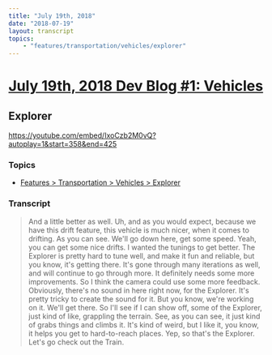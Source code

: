 ```yaml
---
title: "July 19th, 2018"
date: "2018-07-19"
layout: transcript
topics: 
    - "features/transportation/vehicles/explorer"
---
```

# [July 19th, 2018 Dev Blog #1: Vehicles](../2018-07-19.md)
## Explorer
https://youtube.com/embed/IxoCzb2M0vQ?autoplay=1&start=358&end=425
### Topics
* [Features > Transportation > Vehicles > Explorer](../topics/features/transportation/vehicles/explorer.md)

### Transcript

> And a little better as well.
> Uh, and as you would expect, because we have this drift feature,
> this vehicle is much nicer, when it comes to drifting.
> As you can see.
> We'll go down here, get some speed.
> Yeah, you can get some nice drifts.
> I wanted the tunings to get better.
> The Explorer is pretty hard to tune well,
> and make it fun and reliable, but you know, it's getting there.
> It's gone through many iterations as well, and will continue to go through more.
> It definitely needs some more improvements.
> So I think the camera could use some more feedback. Obviously, there's no sound in here right now, for the Explorer.
> It's pretty tricky to create the sound for it. But you know, we're working on it. We'll get there.
> So I'll see if I can show off, some of the Explorer, just kind of like, grappling the terrain.
> See, as you can see, it just kind of grabs things and climbs it.
> It's kind of weird, but I like it, you know,
> it helps you get to hard-to-reach places.
> Yep, so that's the Explorer. Let's go check out the Train.
